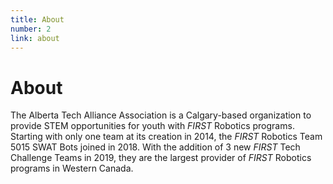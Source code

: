```yaml
---
title: About
number: 2
link: about
---
```

<div class="col-12">
    <h1>About</h1>
	<p>The Alberta Tech Alliance Association is a Calgary-based organization to provide STEM opportunities for youth with <i>FIRST</i> Robotics programs. Starting with only one team at its creation in 2014, the <i>FIRST</i> Robotics Team 5015 SWAT Bots joined in 2018. With the addition of 3 new <i>FIRST</i> Tech Challenge Teams in 2019, they are the largest provider of <i>FIRST</i> Robotics programs in Western Canada.</p>
</div>